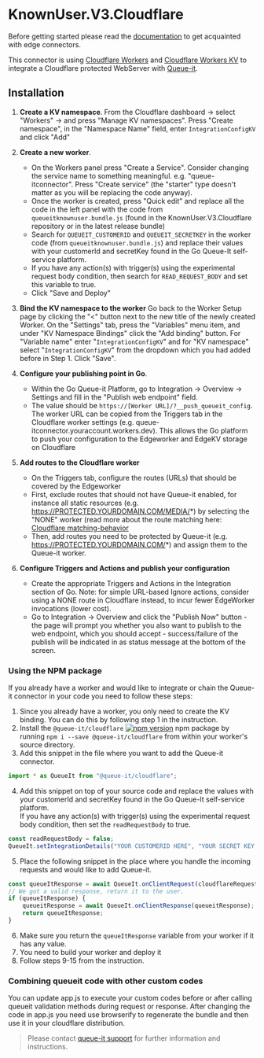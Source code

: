 # KnownUser.V3.Cloudflare
Before getting started please read the [documentation](https://github.com/queueit/Documentation/tree/main/edge-connectors) to get acquainted with edge connectors.

This connector is using [Cloudflare Workers](https://developers.cloudflare.com/workers/)
and [Cloudflare Workers KV](https://developers.cloudflare.com/workers/kv/) to integrate a Cloudflare protected WebServer
with [Queue-it](https://queue-it.com/).

## Installation

1. **Create a KV namespace**. From the  Cloudflare dashboard -> select "Workers" -> and press "Manage KV namespaces".  Press "Create namespace", in the "Namespace Name" field,
   enter `IntegrationConfigKV` and click "Add"
2. **Create a new worker**.
   * On the Workers panel press "Create a Service". Consider changing the service name to something meaningful. e.g. "queue-itconnector". Press "Create service" (the "starter" type doesn't matter as you will be replacing the code anyway). 
   * Once the worker is created, press "Quick edit" and replace all the code in the left panel with the code from `queueitknownuser.bundle.js` (found in the KnownUser.V3.Cloudflare repository or in the latest release bundle)
   * Search for `QUEUEIT_CUSTOMERID` and `QUEUEIT_SECRETKEY` in the worker code (from `queueitknownuser.bundle.js`) and replace their values with
   your customerId and secretKey found in the Go Queue-It self-service platform.
   * If you have any action(s) with trigger(s) using the experimental request body condition, then search
   for `READ_REQUEST_BODY` and set this variable to true.
   * Click "Save and Deploy"
3. **Bind the KV namespace to the worker** Go back to the Worker Setup page by clicking the "<" button next to the new title of the newly created Worker. On the "Settings" tab, press the "Variables" menu item, and under "KV Namespace Bindings" click the "Add binding" button. For "Variable
   name" enter "`IntegrationConfigKV`" and for "KV namespace" select "`IntegrationConfigKV`" from the dropdown which you
   had added before in Step 1. Click "Save".
4. **Configure your publishing point in Go**. 
   * Within the Go Queue-it Platform, go to Integration -> Overview -> Settings and fill in the "Publish web endpoint" field.
   * The value should be `https://[Worker URL]/?__push_queueit_config`. The worker URL can be copied from the Triggers tab in the Cloudflare worker settings (e.g. queue-itconnector.youraccount.workers.dev). This allows the Go platform to push your configuration to the Edgeworker and EdgeKV storage on Cloudflare

5. **Add routes to the Cloudflare worker** 
   * On the Triggers tab, configure the routes (URLs) that should be covered by the Edgeworker
   * First, exclude routes that should not have Queue-it enabled, for instance all static resources (e.g. https://PROTECTED.YOURDOMAIN.COM/MEDIA/*) by selecting
    the "NONE" worker (read more about the route matching
    here: [Cloudflare matching-behavior](https://developers.cloudflare.com/workers/about/routes/#matching-behavior)
   * Then, add routes you need to be protected by Queue-it (e.g. https://PROTECTED.YOURDOMAIN.COM/*) and assign them to the Queue-it worker. 

6. **Configure Triggers and Actions and publish your configuration**
   * Create the appropriate Triggers and Actions in the Integration section of Go. Note: for simple URL-based Ignore actions, consider using a NONE route in Cloudflare instead, to incur fewer EdgeWorker invocations (lower cost). 
   * Go to Integration -> Overview and click the "Publish Now" button - the page will prompt you whether you also want to publish to the web endpoint, which you should accept - success/failure of the publish will be indicated in as status message at the bottom of the screen. 

### Using the NPM package

If you already have a worker and would like to integrate or chain the Queue-it connector in your code you need to follow these steps:
1. Since you already have a worker, you only need to create the KV binding.
You can do this by following step 1 in the instruction.
2. Install the `@queue-it/cloudflare` [![npm version](https://badge.fury.io/js/@queue-it%2Fcloudflare.svg)](https://badge.fury.io/js/@queue-it%2Fcloudflare) npm package by running `npm i --save @queue-it/cloudflare` from within your worker's source directory.
3. Add this snippet in the file where you want to add the Queue-it connector.
```js
import * as QueueIt from "@queue-it/cloudflare";
```
4. Add this snippet on top of your source code and replace the values 
with your customerId and secretKey found in the Go Queue-It self-service platform.  
If you have any action(s) with trigger(s) using the experimental request body condition, then set the `readRequestBody` to true.
```js
const readRequestBody = false;
QueueIt.setIntegrationDetails("YOUR CUSTOMERID HERE", "YOUR SECRET KEY HERE", readRequestBody);
```
5. Place the following snippet in the place where you handle the incoming requests and would like to add Queue-it.
```js
const queueItResponse = await QueueIt.onClientRequest(cloudflareRequest);
// We got a valid response, return it to the user.
if (queueItResponse) {
    queueitResponse = await QueueIt.onClientResponse(queueitResponse);
    return queueItResponse;
}
```
6. Make sure you return the `queueItResponse` variable from your worker if it has any value.
7. You need to build your worker and deploy it
8. Follow steps 9-15 from the instruction.

### Combining queueit code with other custom codes

You can update app.js to execute your custom codes before or after calling queueit validation methods during request or
response. After changing the code in app.js you need use browserify to regenerate the bundle and then use it in your
cloudflare distribution.

> Please contact [queue-it support](https://support.queue-it.com/hc/en-us) for further information and instructions.
 
